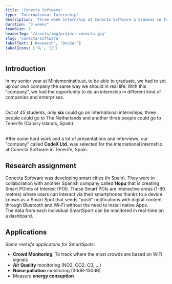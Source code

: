```yaml
---
title: 'Conecta Software'
type: 'International Internship'
description: 'Three week internship at Conecta Software & Erasmus in Tenerife, Spain in connection with IoT & smart devices'
duration: "3 weeks"
teamSize: 3
headerImg: '/assets/img/project-conecta.jpg'
slug: 'conecta-software'
labelText: ['Research', "Docker"]
labelIcons: ['🔍', '🐳']
---
```


## Introduction

In my senior year at Miniemeninstituut, to be able to graduate, we had to set up our own company the same way we should in real life. With this "company", we had the opportunity to do an internship in different kind of companies and enterprises. <br /><br />

Out of <span>45 students</span>, only **six** could go on international internships; three people could go to The Netherlands and another three people could go to Tenerife (Canary Islands, Spain).<br /><br />

After some hard work and a lot of presentations and interviews, our "company" called **CodeX Ltd.** was selected for the international internship at Conecta Software in Tenerife, Spain.

## Research assignment

Conecta Software was developing smart cities (in Spain). They were in collaboration with another Spanish company called **Hopu** that is creating Smart POints of Interest (POI). These Smart POIs are interactive areas (1-80 metres) where users can interact via their smartphones thanks to a device known as a Smart Spot that sends “push” notifications with digital content through Bluetooth and Wi-Fi without the need to install native Apps.
<br />
The data from each individual SmartSport can be monitored in real-time on a dashboard.

## Applications
_Some real life applicatons for SmartSpots:_ <br />
* **Crowd Monitoring**: To track where the most crowds are based on WiFi signals
* **Air Quality** monitoring (NO2, CO2, O3, ...)
* **Noise pollution** monitoring (30dB-130dB)
* Measure **energy consuption**
